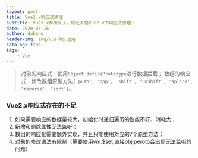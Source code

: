 ```yaml
---
layout: post
title: Vue2.x响应式原理
subtitle: Vue3.x都出来了，你还不懂Vue2.x的响应式原理？
date: 2020-03-16
author: dukang
header-img: img/vue-bg.jpg
catalog: true
tags: 
    - Vue
---
```




> 对象的响应式：使用`Object.definePrototype`进行数据拦截；
> 数组的响应式：修改数组原型方法`['push', 'pop', 'shift', 'unshift', 'splice', 'reverse', 'sort']`。



### Vue2.x响应式存在的不足

1. 如果需要响应的数据量较大，初始化时递归遍历的性能不好、消耗大；
2. 新增和删除属性无法监听；
3. 数组的响应化需要额外实现，并且只能使用对应的7个原型方法；
4. 对象的修改语法有限制（需要使用vm.$set,直接obj.peroto会出现无法监听的问题）


